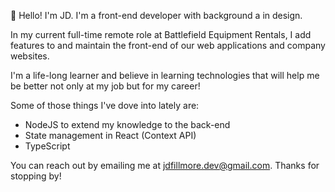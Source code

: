 👋 Hello! I'm JD. I'm a front-end developer with background a in design.

In my current full-time remote role at Battlefield Equipment Rentals, I add features to and maintain the front-end of our web applications and company websites.

I'm a life-long learner and believe in learning technologies that will help me be better not only at my job but for my career! 

Some of those things I've dove into lately are:

- NodeJS to extend my knowledge to the back-end
- State management in React (Context API)
- TypeScript

You can reach out by emailing me at jdfillmore.dev@gmail.com. Thanks for stopping by!

<!---
jd-fillmore/jd-fillmore is a ✨ special ✨ repository because its `README.md` (this file) appears on your GitHub profile.
You can click the Preview link to take a look at your changes.
--->
